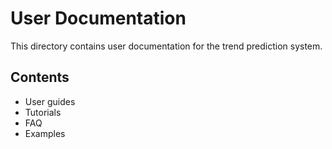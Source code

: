 # User Documentation

This directory contains user documentation for the trend prediction system.

## Contents

- User guides
- Tutorials
- FAQ
- Examples